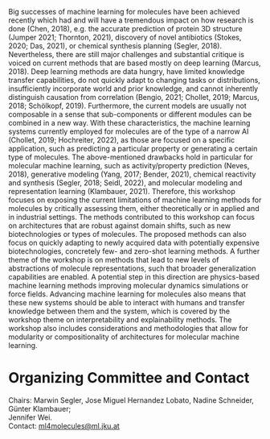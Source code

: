 Big successes of machine learning for molecules have been achieved recently which had and will have a tremendous impact on how research is done (Chen, 2018), e.g.  the accurate prediction of protein 3D structure (Jumper 2021; Thornton, 2021), discovery of novel antibiotics (Stokes, 2020; Das, 2021), or chemical synthesis planning (Segler, 2018). Nevertheless, there are still major challenges and  substantial critique is voiced on current methods that are based mostly on deep learning (Marcus, 2018). Deep learning methods are data hungry, have limited knowledge transfer capabilities, do not quickly adapt to changing tasks or distributions, insufficiently incorporate world and prior knowledge, and cannot inherently distinguish causation from correlation (Bengio, 2021; Chollet, 2019; Marcus, 2018; Schölkopf, 2019). Furthermore, the current models are usually not composable in a sense that sub-components or different modules can be combined in a new way. With these characteristics, the machine learning systems currently employed for molecules are of the type of a narrow AI (Chollet, 2019; Hochreiter, 2022), as those are focused on a specific application, such as predicting a particular property or generating a certain type of molecules. The above-mentioned drawbacks hold in particular for molecular machine learning, such as activity/property prediction (Neves, 2018), generative modeling (Yang, 2017; Bender, 2021), chemical reactivity and synthesis (Segler, 2018; Seidl, 2022), and molecular modeling and representation learning (Klambauer, 2021). 
Therefore, this workshop focuses on exposing the current limitations of machine learning methods for molecules by critically assessing them, either theoretically or in applied and in industrial settings. The methods contributed to this workshop can focus on architectures that are robust against domain shifts, such as new biotechnologies or types of molecules. The proposed methods can also focus on quickly adapting to newly acquired data with potentially expensive biotechnologies, concretely few- and zero-shot learning methods. A further theme of the workshop is on methods that lead to new levels of abstractions of molecule representations, such that broader generalization capabilities are enabled. A potential step in this direction are physics-based machine learning methods improving molecular dynamics simulations or force fields. Advancing machine learning for molecules also means that these new systems should be able to interact with humans and transfer knowledge between them and the system, which is covered by the workshop theme on interpretability and explainability methods. The workshop also includes considerations and methodologies that allow for modularity or compositionality of architectures for molecular machine learning. 


# Organizing Committee and Contact
Chairs: Marwin Segler, Jose Miguel Hernandez Lobato, Nadine Schneider, Günter Klambauer;  
Jennifer Wei.  
Contact: ml4molecules@ml.jku.at
